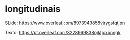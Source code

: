 # longitudinais

SLide:
https://www.overleaf.com/8973949858vjrygsfqtjpn


Texto:
https://pt.overleaf.com/3228969838pjktjcxbnngk
